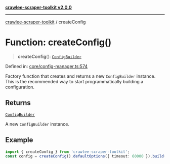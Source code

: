[**crawlee-scraper-toolkit v2.0.0**](../README.md)

***

[crawlee-scraper-toolkit](../globals.md) / createConfig

# Function: createConfig()

> **createConfig**(): [`ConfigBuilder`](../-internal-/classes/ConfigBuilder.md)

Defined in: [core/config-manager.ts:574](https://github.com/devalexanderdaza/crawlee-scraper-toolkit/blob/main/src/core/config-manager.ts#L574)

Factory function that creates and returns a new `ConfigBuilder` instance.
This is the recommended way to start programmatically building a configuration.

## Returns

[`ConfigBuilder`](../-internal-/classes/ConfigBuilder.md)

A new `ConfigBuilder` instance.

## Example

```ts
import { createConfig } from 'crawlee-scraper-toolkit';
const config = createConfig().defaultOptions({ timeout: 60000 }).build();
```
